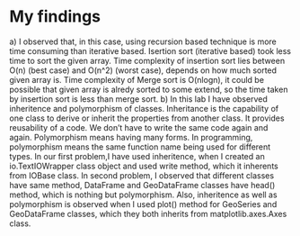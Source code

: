# My findings
a) I observed that, in this case, using recursion based technique is more time consuming than iterative based. Isertion sort (iterative based) took less time to sort the given array. Time complexity of insertion sort lies between O(n) (best case) and O(n^2) (worst case), depends on how much sorted given array is. Time complexity of Merge sort is O(nlogn), it could be possible that given array is alredy sorted to some extend, so the time taken by insertion sort is less than merge sort.
b) In this lab I have observed inheritence and polymorphism of classes. Inheritance is the capability of one class to derive or inherit the properties from another class. It provides reusability of a code. We don’t have to write the same code again and again. Polymorphism means having many forms. In programming, polymorphism means the same function name being used for different types.	In our first problem,I have used inheritence, when I created an io.TextIOWrapper class object and used write method, which it inherents from IOBase class. In second problem, I observed that different classes have same method, DataFrame and GeoDataFrame classes have head() method, which is nothing but polymorphism. Also, inheritence as well as polymorphism is observed when I used plot() method for GeoSeries and GeoDataFrame classes, which they both inherits from matplotlib.axes.Axes class.
